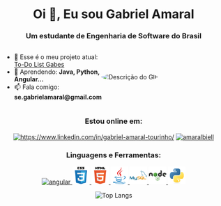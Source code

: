 <h1 align="center">Oi 👋, Eu sou Gabriel Amaral</h1>
<h3 align="center">Um estudante de Engenharia de Software do Brasil</h3>

<div style="display: flex; align-items: center; justify-content: center;">
  <div style="flex: 0;">
    <ul>
      <li>🔭 Esse é o meu projeto atual: <a href="https://github.com/Amaral-Gabriel/To-Do-List-Gabes">To-Do List Gabes</a></li>
      <li>🌱 Aprendendo: <strong>Java, Python, Angular...</strong></li>
      <li>📫 Fala comigo: <strong>se.gabrielamaral@gmail.com</strong></li>
    </ul>
  </div>
  <div style="flex: 1;">
    <img src="https://i.giphy.com/media/v1.Y2lkPTc5MGI3NjExYWhkejFudGRmdHllc2d0OWsyb2wxdWVyaW5vM3hranFwc3QyNDJpYSZlcD12MV9pbnRlcm5hbF9naWZfYnlfaWQmY3Q9Zw/vyPoD0c6U0oG1ThqBn/giphy.gif" alt="Descrição do GIF" width="200" height="200" style="border-radius: 50%; object-fit: cover;"/>
  </div>
</div>


<h3 align="center">Estou online em:</h3>
<p align="center">
<a href="https://www.linkedin.com/in/gabriel-amaral-tourinho/" target="blank"><img align="center" src="https://raw.githubusercontent.com/rahuldkjain/github-profile-readme-generator/master/src/images/icons/Social/linked-in-alt.svg" alt="https://www.linkedin.com/in/gabriel-amaral-tourinho/" height="30" width="40" /></a>
<a href="https://instagram.com/amaralbiell" target="blank"><img align="center" src="https://raw.githubusercontent.com/rahuldkjain/github-profile-readme-generator/master/src/images/icons/Social/instagram.svg" alt="amaralbiell" height="30" width="40" /></a>
</p>

<h3 align="center">Linguagens e Ferramentas:</h3>
<p align="center"> <a href="https://angular.io" target="_blank" rel="noreferrer"> <img src="https://angular.io/assets/images/logos/angular/angular.svg" alt="angular" width="40" height="40"/> </a> <a href="https://www.w3schools.com/css/" target="_blank" rel="noreferrer"> <img src="https://raw.githubusercontent.com/devicons/devicon/master/icons/css3/css3-original-wordmark.svg" alt="css3" width="40" height="40"/> </a> <a href="https://www.w3.org/html/" target="_blank" rel="noreferrer"> <img src="https://raw.githubusercontent.com/devicons/devicon/master/icons/html5/html5-original-wordmark.svg" alt="html5" width="40" height="40"/> </a> <a href="https://www.java.com" target="_blank" rel="noreferrer"> <img src="https://raw.githubusercontent.com/devicons/devicon/master/icons/java/java-original.svg" alt="java" width="40" height="40"/> </a> <a href="https://www.mysql.com/" target="_blank" rel="noreferrer"> <img src="https://raw.githubusercontent.com/devicons/devicon/master/icons/mysql/mysql-original-wordmark.svg" alt="mysql" width="40" height="40"/> </a> <a href="https://nodejs.org" target="_blank" rel="noreferrer"> <img src="https://raw.githubusercontent.com/devicons/devicon/master/icons/nodejs/nodejs-original-wordmark.svg" alt="nodejs" width="40" height="40"/> </a> <a href="https://www.python.org" target="_blank" rel="noreferrer"> <img src="https://raw.githubusercontent.com/devicons/devicon/master/icons/python/python-original.svg" alt="python" width="40" height="40"/> </a> </p>


<div align="center">
  <img src="https://github-readme-stats.vercel.app/api/top-langs/?username=amaral-gabriel&layout=compact" alt="Top Langs" />
</div>











